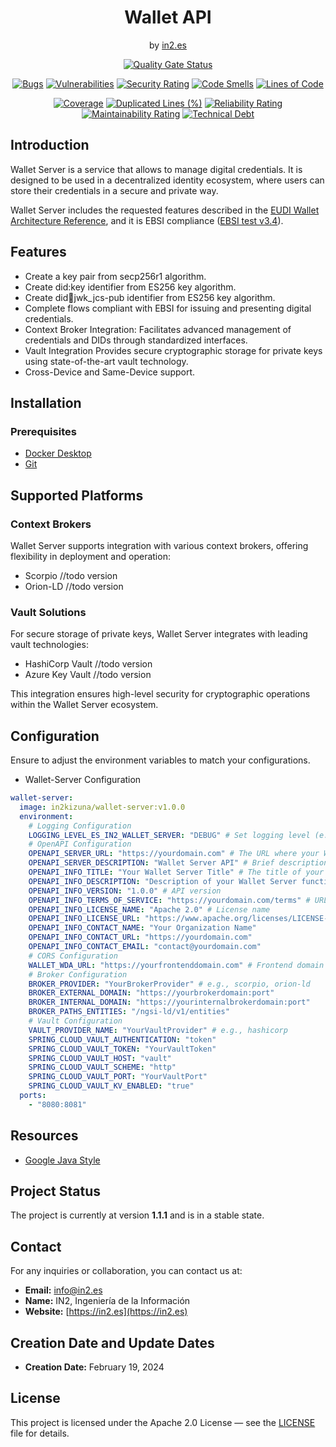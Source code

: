 <div align="center">
<h1>Wallet API</h1>
<span>by </span><a href="https://in2.es">in2.es</a>
<p><p>

[![Quality Gate Status](https://sonarcloud.io/api/project_badges/measure?project=in2workspace_in2-wallet-api&metric=alert_status)](https://sonarcloud.io/dashboard?id=in2workspace_in2-wallet-api)

[![Bugs](https://sonarcloud.io/api/project_badges/measure?project=in2workspace_credential-issuer&metric=bugs)](https://sonarcloud.io/summary/new_code?in2workspace_credential-issuer)
[![Vulnerabilities](https://sonarcloud.io/api/project_badges/measure?project=in2workspace_credential-issuer&metric=vulnerabilities)](https://sonarcloud.io/dashboard?id=in2workspace_credential-issuer)
[![Security Rating](https://sonarcloud.io/api/project_badges/measure?project=in2workspace_credential-issuer&metric=security_rating)](https://sonarcloud.io/dashboard?id=in2workspace_credential-issuer)
[![Code Smells](https://sonarcloud.io/api/project_badges/measure?project=in2workspace_credential-issuer&metric=code_smells)](https://sonarcloud.io/summary/new_code?id=in2workspace_credential-issuer)
[![Lines of Code](https://sonarcloud.io/api/project_badges/measure?project=in2workspace_credential-issuer&metric=ncloc)](https://sonarcloud.io/dashboard?id=in2workspace_credential-issuer)

[![Coverage](https://sonarcloud.io/api/project_badges/measure?project=in2workspace_in2-wallet-api&metric=coverage)](https://sonarcloud.io/summary/new_code?id=in2workspace_in2-wallet-api)
[![Duplicated Lines (%)](https://sonarcloud.io/api/project_badges/measure?project=in2workspace_credential-issuer&metric=duplicated_lines_density)](https://sonarcloud.io/summary/new_code?id=in2workspace_credential-issuer)
[![Reliability Rating](https://sonarcloud.io/api/project_badges/measure?project=in2workspace_credential-issuer&metric=reliability_rating)](https://sonarcloud.io/dashboard?id=in2workspace_credential-issuer)
[![Maintainability Rating](https://sonarcloud.io/api/project_badges/measure?project=in2workspace_credential-issuer&metric=sqale_rating)](https://sonarcloud.io/dashboard?id=in2workspace_credential-issuer)
[![Technical Debt](https://sonarcloud.io/api/project_badges/measure?project=in2workspace_credential-issuer&metric=sqale_index)](https://sonarcloud.io/summary/new_code?id=in2workspace_credential-issuer)

</div>

## Introduction

Wallet Server is a service that allows to manage digital credentials. It is designed to be used in a decentralized identity ecosystem, where users can store their credentials in a secure and private way.

Wallet Server includes the requested features 
described in the [EUDI Wallet Architecture Reference](https://github.com/eu-digital-identity-wallet/eudi-doc-architecture-and-reference-framework/blob/main/docs/arf.md), 
and it is EBSI compliance ([EBSI test v3.4](https://hub.ebsi.eu/wallet-conformance)).

## Features
- Create a key pair from secp256r1 algorithm.
- Create did:key identifier from ES256 key algorithm.
- Create did:key:jwk_jcs-pub identifier from ES256 key algorithm.
- Complete flows compliant with EBSI for issuing and presenting digital credentials.
- Context Broker Integration: Facilitates advanced management of credentials and DIDs through standardized interfaces.
- Vault Integration Provides secure cryptographic storage for private keys using state-of-the-art vault technology.
- Cross-Device and Same-Device support.


## Installation
### Prerequisites
- [Docker Desktop](https://www.docker.com/)
- [Git](https://git-scm.com/)

## Supported Platforms

### Context Brokers
Wallet Server supports integration with various context brokers, offering flexibility in deployment and operation:

* Scorpio //todo version
* Orion-LD //todo version

### Vault Solutions
For secure storage of private keys, Wallet Server integrates with leading vault technologies:

* HashiCorp Vault //todo version
* Azure Key Vault //todo version

This integration ensures high-level security for cryptographic operations within the Wallet Server ecosystem.

## Configuration

Ensure to adjust the environment variables to match your configurations.

* Wallet-Server Configuration
```yaml
wallet-server:
  image: in2kizuna/wallet-server:v1.0.0
  environment:
    # Logging Configuration
    LOGGING_LEVEL_ES_IN2_WALLET_SERVER: "DEBUG" # Set logging level (e.g., DEBUG, INFO, WARN, ERROR)
    # OpenAPI Configuration
    OPENAPI_SERVER_URL: "https://yourdomain.com" # The URL where your Wallet Server is hosted
    OPENAPI_SERVER_DESCRIPTION: "Wallet Server API" # Brief description of your server
    OPENAPI_INFO_TITLE: "Your Wallet Server Title" # The title of your API
    OPENAPI_INFO_DESCRIPTION: "Description of your Wallet Server functionalities"
    OPENAPI_INFO_VERSION: "1.0.0" # API version
    OPENAPI_INFO_TERMS_OF_SERVICE: "https://yourdomain.com/terms" # URL to the terms of service
    OPENAPI_INFO_LICENSE_NAME: "Apache 2.0" # License name
    OPENAPI_INFO_LICENSE_URL: "https://www.apache.org/licenses/LICENSE-2.0.html" # Link to license
    OPENAPI_INFO_CONTACT_NAME: "Your Organization Name"
    OPENAPI_INFO_CONTACT_URL: "https://yourdomain.com"
    OPENAPI_INFO_CONTACT_EMAIL: "contact@yourdomain.com"
    # CORS Configuration
    WALLET_WDA_URL: "https://yourfrontenddomain.com" # Frontend domain for CORS policy
    # Broker Configuration
    BROKER_PROVIDER: "YourBrokerProvider" # e.g., scorpio, orion-ld
    BROKER_EXTERNAL_DOMAIN: "https://yourbrokerdomain:port"
    BROKER_INTERNAL_DOMAIN: "https://yourinternalbrokerdomain:port"
    BROKER_PATHS_ENTITIES: "/ngsi-ld/v1/entities"
    # Vault Configuration
    VAULT_PROVIDER_NAME: "YourVaultProvider" # e.g., hashicorp
    SPRING_CLOUD_VAULT_AUTHENTICATION: "token"
    SPRING_CLOUD_VAULT_TOKEN: "YourVaultToken"
    SPRING_CLOUD_VAULT_HOST: "vault"
    SPRING_CLOUD_VAULT_SCHEME: "http"
    SPRING_CLOUD_VAULT_PORT: "YourVaultPort"
    SPRING_CLOUD_VAULT_KV_ENABLED: "true"
  ports:
    - "8080:8081"

```

## Resources
* [Google Java Style](https://github.com/checkstyle/checkstyle/blob/master/src/main/resources/google_checks.xml)

## Project Status
The project is currently at version **1.1.1** and is in a stable state.

## Contact
For any inquiries or collaboration, you can contact us at:
* **Email:** [info@in2.es](mailto:info@in2.es)
* **Name:** IN2, Ingeniería de la Información
* **Website:** [https://in2.es](https://in2.es)

## Creation Date and Update Dates
* **Creation Date:** February 19, 2024

## License
This project is licensed under the Apache 2.0 License — see the [LICENSE](LICENSE) file for details.